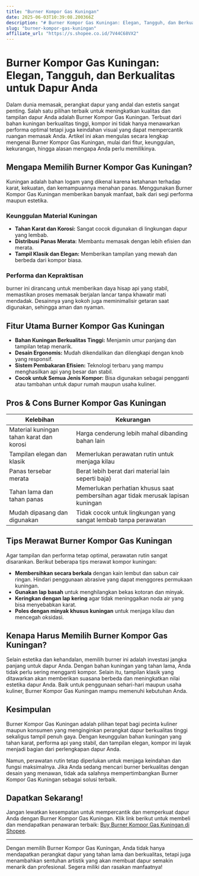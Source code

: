 ```yaml
---
title: "Burner Kompor Gas Kuningan"
date: 2025-06-03T10:39:08.200366Z
description: "# Burner Kompor Gas Kuningan: Elegan, Tangguh, dan Berkualitas untuk Dapur Anda..."
slug: "burner-kompor-gas-kuningan"
affiliate_url: "https://s.shopee.co.id/7V44C68VX2"
---
```

# Burner Kompor Gas Kuningan: Elegan, Tangguh, dan Berkualitas untuk Dapur Anda

Dalam dunia memasak, perangkat dapur yang andal dan estetis sangat penting. Salah satu pilihan terbaik untuk meningkatkan kualitas dan tampilan dapur Anda adalah Burner Kompor Gas Kuningan. Terbuat dari bahan kuningan berkualitas tinggi, kompor ini tidak hanya menawarkan performa optimal tetapi juga keindahan visual yang dapat mempercantik ruangan memasak Anda. Artikel ini akan mengulas secara lengkap mengenai Burner Kompor Gas Kuningan, mulai dari fitur, keunggulan, kekurangan, hingga alasan mengapa Anda perlu memilikinya.

## Mengapa Memilih Burner Kompor Gas Kuningan?

Kuningan adalah bahan logam yang dikenal karena ketahanan terhadap karat, kekuatan, dan kemampuannya menahan panas. Menggunakan Burner Kompor Gas Kuningan memberikan banyak manfaat, baik dari segi performa maupun estetika.

### Keunggulan Material Kuningan

- **Tahan Karat dan Korosi:** Sangat cocok digunakan di lingkungan dapur yang lembab.
- **Distribusi Panas Merata:** Membantu memasak dengan lebih efisien dan merata.
- **Tampil Klasik dan Elegan:** Memberikan tampilan yang mewah dan berbeda dari kompor biasa.

### Performa dan Kepraktisan

 burner ini dirancang untuk memberikan daya hisap api yang stabil, memastikan proses memasak berjalan lancar tanpa khawatir mati mendadak. Desainnya yang kokoh juga meminimalisir getaran saat digunakan, sehingga aman dan nyaman.

## Fitur Utama Burner Kompor Gas Kuningan

- **Bahan Kuningan Berkualitas Tinggi:** Menjamin umur panjang dan tampilan tetap menarik.
- **Desain Ergonomis:** Mudah dikendalikan dan dilengkapi dengan knob yang responsif.
- **Sistem Pembakaran Efisien:** Teknologi terbaru yang mampu menghasilkan api yang besar dan stabil.
- **Cocok untuk Semua Jenis Kompor:** Bisa digunakan sebagai pengganti atau tambahan untuk dapur rumah maupun usaha kuliner.

## Pros & Cons Burner Kompor Gas Kuningan

| **Kelebihan** | **Kekurangan** |
|----------------|----------------|
| Material kuningan tahan karat dan korosi | Harga cenderung lebih mahal dibanding bahan lain |
| Tampilan elegan dan klasik | Memerlukan perawatan rutin untuk menjaga kilau |
| Panas tersebar merata | Berat lebih berat dari material lain seperti baja}
| Tahan lama dan tahan panas | Memerlukan perhatian khusus saat pembersihan agar tidak merusak lapisan kuningan |
| Mudah dipasang dan digunakan | Tidak cocok untuk lingkungan yang sangat lembab tanpa perawatan |

## Tips Merawat Burner Kompor Gas Kuningan

Agar tampilan dan performa tetap optimal, perawatan rutin sangat disarankan. Berikut beberapa tips merawat kompor kuningan:

- **Membersihkan secara berkala** dengan kain lembut dan sabun cair ringan. Hindari penggunaan abrasive yang dapat menggores permukaan kuningan.
- **Gunakan lap basah** untuk menghilangkan bekas kotoran dan minyak.
- **Keringkan dengan lap kering** agar tidak meninggalkan noda air yang bisa menyebabkan karat.
- **Poles dengan minyak khusus kuningan** untuk menjaga kilau dan mencegah oksidasi.

## Kenapa Harus Memilih Burner Kompor Gas Kuningan?

Selain estetika dan kehandalan, memilih burner ini adalah investasi jangka panjang untuk dapur Anda. Dengan bahan kuningan yang tahan lama, Anda tidak perlu sering mengganti kompor. Selain itu, tampilan klasik yang ditawarkan akan memberikan suasana berbeda dan meningkatkan nilai estetika dapur Anda. Baik untuk penggunaan sehari-hari maupun usaha kuliner, Burner Kompor Gas Kuningan mampu memenuhi kebutuhan Anda.

## Kesimpulan

Burner Kompor Gas Kuningan adalah pilihan tepat bagi pecinta kuliner maupun konsumen yang menginginkan perangkat dapur berkualitas tinggi sekaligus tampil penuh gaya. Dengan keunggulan bahan kuningan yang tahan karat, performa api yang stabil, dan tampilan elegan, kompor ini layak menjadi bagian dari perlengkapan dapur Anda.

Namun, perawatan rutin tetap diperlukan untuk menjaga keindahan dan fungsi maksimalnya. Jika Anda sedang mencari burner berkualitas dengan desain yang menawan, tidak ada salahnya mempertimbangkan Burner Kompor Gas Kuningan sebagai solusi terbaik.

## Dapatkan Sekarang! 

Jangan lewatkan kesempatan untuk mempercantik dan memperkuat dapur Anda dengan Burner Kompor Gas Kuningan. Klik link berikut untuk membeli dan mendapatkan penawaran terbaik: [Buy Burner Kompor Gas Kuningan di Shopee](https://s.shopee.co.id/7V44C68VX2).

---

Dengan memilih Burner Kompor Gas Kuningan, Anda tidak hanya mendapatkan perangkat dapur yang tahan lama dan berkualitas, tetapi juga menambahkan sentuhan artistik yang akan membuat dapur semakin menarik dan profesional. Segera miliki dan rasakan manfaatnya!